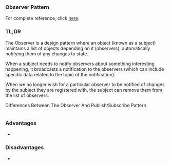 ### Observer Pattern

For complete reference, click [here](http://addyosmani.com/resources/essentialjsdesignpatterns/book/#observerpatternjavascript).

### TL;DR

The Observer is a design pattern where an object (known as a subject) maintains a list of objects depending on it (observers), automatically notifying them of any changes to state.

When a subject needs to notify observers about something interesting happening, it broadcasts a notification to the observers (which can include specific data related to the topic of the notification).

When we no longer wish for a particular observer to be notified of changes by the subject they are registered with, the subject can remove them from the list of observers.

Differences Between The Observer And Publish/Subscribe Pattern



```javascript

```


### Advantages
- 

### Disadvantages
- 